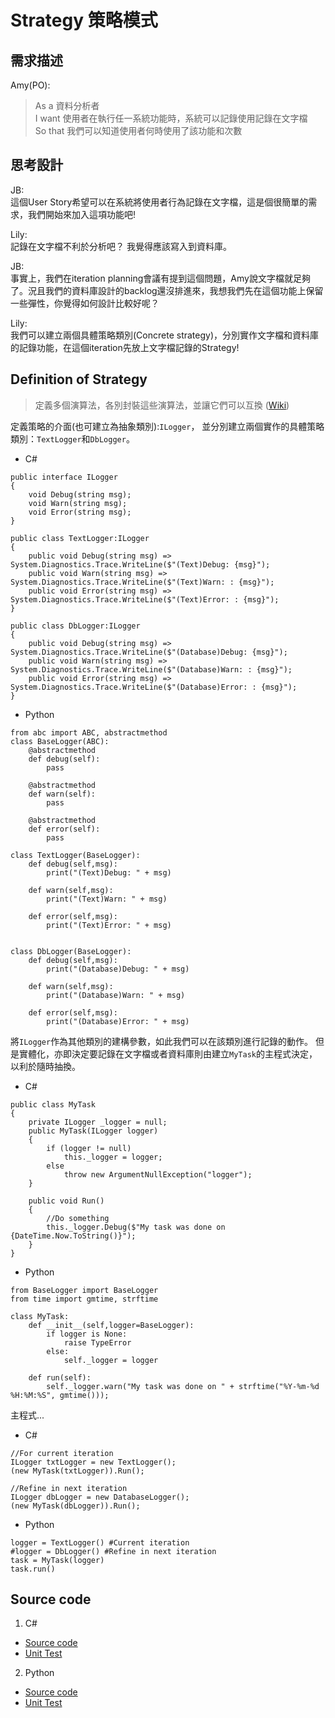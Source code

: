 # Strategy 策略模式

## 需求描述

Amy(PO):
> As a 資料分析者<br>
> I want 使用者在執行任一系統功能時，系統可以記錄使用記錄在文字檔<br>
> So that 我們可以知道使用者何時使用了該功能和次數<br>



## 思考設計

JB:<br> 
這個User Story希望可以在系統將使用者行為記錄在文字檔，這是個很簡單的需求，我們開始來加入這項功能吧!

Lily: <br>
記錄在文字檔不利於分析吧？ 我覺得應該寫入到資料庫。

JB: <br>
事實上，我們在iteration planning會議有提到這個問題，Amy說文字檔就足夠了。況且我們的資料庫設計的backlog還沒排進來，我想我們先在這個功能上保留一些彈性，你覺得如何設計比較好呢？

Lily:<br>
我們可以建立兩個具體策略類別(Concrete strategy)，分別實作文字檔和資料庫的記錄功能，在這個iteration先放上文字檔記錄的Strategy!



## Definition of Strategy

> 定義多個演算法，各別封裝這些演算法，並讓它們可以互換 ([Wiki](https://en.wikipedia.org/wiki/Strategy_pattern))




定義策略的介面(也可建立為抽象類別):`ILogger`， 並分別建立兩個實作的具體策略類別：`TextLogger`和`DbLogger`。

* C#

```
public interface ILogger
{
    void Debug(string msg);
    void Warn(string msg);
    void Error(string msg);
}

public class TextLogger:ILogger
{
    public void Debug(string msg) => System.Diagnostics.Trace.WriteLine($"(Text)Debug: {msg}");
    public void Warn(string msg) => System.Diagnostics.Trace.WriteLine($"(Text)Warn: : {msg}");
    public void Error(string msg) => System.Diagnostics.Trace.WriteLine($"(Text)Error: : {msg}");
}

public class DbLogger:ILogger
{
    public void Debug(string msg) => System.Diagnostics.Trace.WriteLine($"(Database)Debug: {msg}");
    public void Warn(string msg) => System.Diagnostics.Trace.WriteLine($"(Database)Warn: : {msg}");
    public void Error(string msg) => System.Diagnostics.Trace.WriteLine($"(Database)Error: : {msg}");
}
```



* Python

```
from abc import ABC, abstractmethod
class BaseLogger(ABC):
    @abstractmethod
    def debug(self):
        pass

    @abstractmethod
    def warn(self):
        pass

    @abstractmethod
    def error(self):
        pass

class TextLogger(BaseLogger):
    def debug(self,msg):
        print("(Text)Debug: " + msg)

    def warn(self,msg):
        print("(Text)Warn: " + msg)

    def error(self,msg):
        print("(Text)Error: " + msg)
          

class DbLogger(BaseLogger):
    def debug(self,msg):
        print("(Database)Debug: " + msg)

    def warn(self,msg):
        print("(Database)Warn: " + msg)

    def error(self,msg):
        print("(Database)Error: " + msg)
```



將`ILogger`作為其他類別的建構參數，如此我們可以在該類別進行記錄的動作。
但是實體化，亦即決定要記錄在文字檔或者資料庫則由建立`MyTask`的主程式決定，以利於隨時抽換。

* C#

```
public class MyTask
{
    private ILogger _logger = null;
    public MyTask(ILogger logger)
    {
        if (logger != null)
            this._logger = logger;
        else
            throw new ArgumentNullException("logger");
    }

    public void Run()
    {
        //Do something
        this._logger.Debug($"My task was done on {DateTime.Now.ToString()}");
    }
}
```


* Python

```
from BaseLogger import BaseLogger
from time import gmtime, strftime

class MyTask:
    def __init__(self,logger=BaseLogger):
        if logger is None:
            raise TypeError
        else:     
            self._logger = logger

    def run(self):
        self._logger.warn("My task was done on " + strftime("%Y-%m-%d %H:%M:%S", gmtime()));
```


主程式...

* C#

```
//For current iteration
ILogger txtLogger = new TextLogger();
(new MyTask(txtLogger)).Run();

//Refine in next iteration
ILogger dbLogger = new DatabaseLogger();
(new MyTask(dbLogger)).Run();
```


* Python

```
logger = TextLogger() #Current iteration
#logger = DbLogger() #Refine in next iteration
task = MyTask(logger)
task.run()
```


## Source code

1. C#

- [Source code](https://github.com/KarateJB/DesignPattern.Sample/tree/master/CSharp/DP.Domain/Samples/Strategy)
- [Unit Test](https://github.com/KarateJB/DesignPattern.Sample/blob/master/CSharp/DP.UnitTest/UtStrategy.cs)

2. Python

- [Source code](https://github.com/KarateJB/DesignPattern.Sample/tree/master/Python/Samples/Strategy)
- [Unit Test](https://github.com/KarateJB/DesignPattern.Sample/blob/master/Python/Samples/Strategy/UtStrategy.py)

